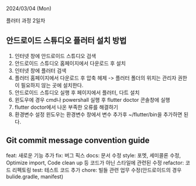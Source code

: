2024/03/04 (Mon)

플러터 과정 2일차

안드로이드 스튜디오 플러터 설치 방법
-------------------------------------
1. 인터넷 창에 안드로이드 스튜디오 검색
2. 안드로이드 스튜디오 홈페이지에서 다운로드 후 설치
3. 인터넷 창에 플러터 검색
4. 플러터 홈페이지에서 다운로드 후 압축 헤제 -> 플러터 폴더의 위치는 관리자 권한이 필요하지 않는 곳에 설치한다.
5. 안드로이드 스튜디오 실행 후 페이지에서 플러터, 다트 설치
6. 윈도우에 경우 cmd나 powershall 실행 후 flutter doctor 콘솔창에 실행
7. flutter doctor에서 나온 부족한 오류를 해결하기
8. 환경변수 설정 윈도우는 환경변수 창에서 변수 추가후 ~/flutter/bin을 추가하면 된다.

Git commit message convention guide
-------------------------
feat: 새로운 기능 추가
fix: 버그 픽스
docs: 문서 수정
style: 포멧, 세미콜론 수정, Optimize import, Code clean up 등 코드가 아닌 스타일에 관련된 수정
refactor: 코드 리펙토링
test: 테스트 코드 추가
chore: 빌들 관련 업무 수정(안드로이드의 경우 bulide.gradle, manifest)

